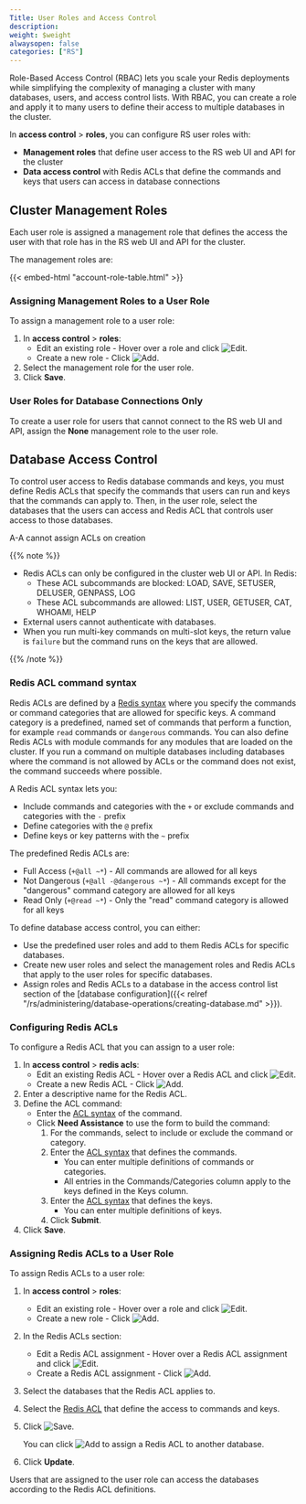 ```yaml
---
Title: User Roles and Access Control
description:
weight: $weight
alwaysopen: false
categories: ["RS"]
---
```

Role-Based Access Control (RBAC) lets you scale your Redis deployments while simplifying the complexity of managing a cluster with many databases, users, and access control lists.
With RBAC, you can create a role and apply it to many users to define their access to multiple databases in the cluster.

In **access control** > **roles**, you can configure RS user roles with:

- **Management roles** that define user access to the RS web UI and API for the cluster
- **Data access control** with Redis ACLs that define the commands and keys that users can access in database connections

## Cluster Management Roles

Each user role is assigned a management role that defines the access the user with that role has in the RS web UI and API for the cluster.

The management roles are:

{{< embed-html "account-role-table.html" >}}

### Assigning Management Roles to a User Role

To assign a management role to a user role:

1. In **access control** > **roles**:
    - Edit an existing role - Hover over a role and click ![Edit](/images/rc/icon_edit.png#no-click "Edit").
    - Create a new role - Click ![Add](/images/rs/icon_add.png#no-click "Add").
1. Select the management role for the user role.
1. Click **Save**.

### User Roles for Database Connections Only

To create a user role for users that cannot connect to the RS web UI and API, assign the **None** management role to the user role.

## Database Access Control

To control user access to Redis database commands and keys,
you must define Redis ACLs that specify the commands that users can run and keys that the commands can apply to.
Then, in the user role, select the databases that the users can access and Redis ACL that controls user access to those databases.

A-A cannot assign ACLs on creation

{{% note %}}

- Redis ACLs can only be configured in the cluster web UI or API.
    In Redis:
    - These ACL subcommands are blocked: LOAD, SAVE, SETUSER, DELUSER, GENPASS, LOG
    - These ACL subcommands are allowed: LIST, USER, GETUSER, CAT, WHOAMI, HELP
- External users cannot authenticate with databases.
- When you run multi-key commands on multi-slot keys, the return value is `failure` but the command runs on the keys that are allowed.

{{% /note %}}

### Redis ACL command syntax

Redis ACLs are defined by a [Redis syntax](https://redis.io/topics/acl#acl-rules) where you specify the commands or command categories that are allowed for specific keys.
A command category is a predefined, named set of commands that perform a function, for example `read` commands or `dangerous` commands.
You can also define Redis ACLs with module commands for any modules that are loaded on the cluster.
If you run a command on multiple databases including databases where the command is not allowed by ACLs or the command does not exist,
the command succeeds where possible.

A Redis ACL syntax lets you:

- Include commands and categories with the `+` or exclude commands and categories with the `-` prefix
- Define categories with the `@` prefix
- Define keys or key patterns with the `~` prefix

The predefined Redis ACLs are:

- Full Access (`+@all ~*`) - All commands are allowed for all keys
- Not Dangerous (`+@all -@dangerous ~*`) - All commands except for the "dangerous" command category are allowed for all keys
- Read Only (`+@read ~*`) - Only the "read" command category is allowed for all keys

To define database access control, you can either:

- Use the predefined user roles and add to them Redis ACLs for specific databases.
- Create new user roles and select the management roles and Redis ACLs that apply to the user roles for specific databases.
- Assign roles and Redis ACLs to a database in the access control list section of the [database configuration]({{< relref "/rs/administering/database-operations/creating-database.md" >}}).

### Configuring Redis ACLs

To configure a Redis ACL that you can assign to a user role:

1. In **access control** > **redis acls**:
    - Edit an existing Redis ACL - Hover over a Redis ACL and click ![Edit](/images/rc/icon_edit.png#no-click "Edit").
    - Create a new Redis ACL - Click ![Add](/images/rs/icon_add.png#no-click "Add").
1. Enter a descriptive name for the Redis ACL.
1. Define the ACL command:
    - Enter the [ACL syntax](https://redis.io/topics/acl#acl-rules) of the command.
    - Click **Need Assistance** to use the form to build the command:
        1. For the commands, select to include or exclude the command or category.
        1. Enter the [ACL syntax](https://redis.io/topics/acl#acl-rules) that defines the commands.
            - You can enter multiple definitions of commands or categories.
            - All entries in the Commands/Categories column apply to the keys defined in the Keys column.
        1. Enter the [ACL syntax](https://redis.io/topics/acl#acl-rules) that defines the keys.
            - You can enter multiple definitions of keys.
        1. Click **Submit**.
1. Click **Save**.

### Assigning Redis ACLs to a User Role

To assign Redis ACLs to a user role:

1. In **access control** > **roles**:
    - Edit an existing role - Hover over a role and click ![Edit](/images/rc/icon_edit.png#no-click "Edit").
    - Create a new role - Click ![Add](/images/rs/icon_add.png#no-click "Add").
1. In the Redis ACLs section:
    - Edit a Redis ACL assignment - Hover over a Redis ACL assignment and click ![Edit](/images/rc/icon_edit.png#no-click "Edit").
    - Create a Redis ACL assignment - Click ![Add](/images/rs/icon_add.png#no-click "Add").
1. Select the databases that the Redis ACL applies to.
1. Select the [Redis ACL](#configuring-redis-acls) that define the access to commands and keys.
1. Click ![Save](/images/rs/icon_save.png#no-click "Save").

    You can click ![Add](/images/rs/icon_add.png#no-click "Add") to assign a Redis ACL to another database.

1. Click **Update**.

Users that are assigned to the user role can access the databases according to the Redis ACL definitions.
